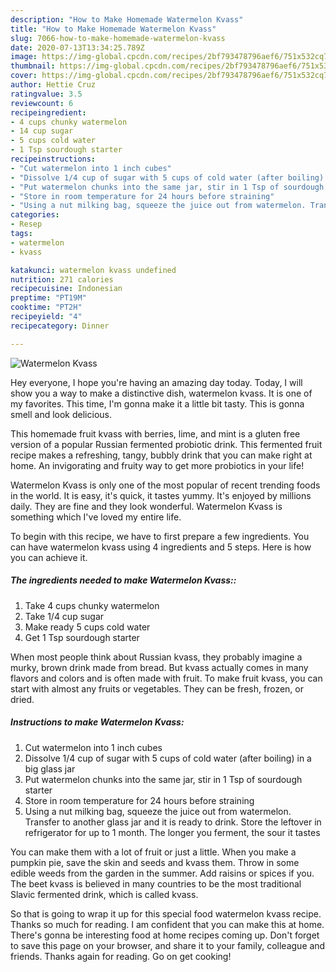 ```yaml
---
description: "How to Make Homemade Watermelon Kvass"
title: "How to Make Homemade Watermelon Kvass"
slug: 7066-how-to-make-homemade-watermelon-kvass
date: 2020-07-13T13:34:25.789Z
image: https://img-global.cpcdn.com/recipes/2bf793478796aef6/751x532cq70/watermelon-kvass-recipe-main-photo.jpg
thumbnail: https://img-global.cpcdn.com/recipes/2bf793478796aef6/751x532cq70/watermelon-kvass-recipe-main-photo.jpg
cover: https://img-global.cpcdn.com/recipes/2bf793478796aef6/751x532cq70/watermelon-kvass-recipe-main-photo.jpg
author: Hettie Cruz
ratingvalue: 3.5
reviewcount: 6
recipeingredient:
- 4 cups chunky watermelon
- 14 cup sugar
- 5 cups cold water
- 1 Tsp sourdough starter
recipeinstructions:
- "Cut watermelon into 1 inch cubes"
- "Dissolve 1/4 cup of sugar with 5 cups of cold water (after boiling) in a big glass jar"
- "Put watermelon chunks into the same jar, stir in 1 Tsp of sourdough starter"
- "Store in room temperature for 24 hours before straining"
- "Using a nut milking bag, squeeze the juice out from watermelon. Transfer to another glass jar and it is ready to drink. Store the leftover in refrigerator for up to 1 month. The longer you ferment, the sour it tastes"
categories:
- Resep
tags:
- watermelon
- kvass

katakunci: watermelon kvass undefined
nutrition: 271 calories
recipecuisine: Indonesian
preptime: "PT19M"
cooktime: "PT2H"
recipeyield: "4"
recipecategory: Dinner

---
```



![Watermelon Kvass](https://img-global.cpcdn.com/recipes/2bf793478796aef6/751x532cq70/watermelon-kvass-recipe-main-photo.jpg)

Hey everyone, I hope you're having an amazing day today. Today, I will show you a way to make a distinctive dish, watermelon kvass. It is one of my favorites. This time, I'm gonna make it a little bit tasty. This is gonna smell and look delicious.

This homemade fruit kvass with berries, lime, and mint is a gluten free version of a popular Russian fermented probiotic drink. This fermented fruit recipe makes a refreshing, tangy, bubbly drink that you can make right at home. An invigorating and fruity way to get more probiotics in your life!

Watermelon Kvass is only one of the most popular of recent trending foods in the world. It is easy, it's quick, it tastes yummy. It's enjoyed by millions daily. They are fine and they look wonderful. Watermelon Kvass is something which I've loved my entire life.


To begin with this recipe, we have to first prepare a few ingredients. You can have watermelon kvass using 4 ingredients and 5 steps. Here is how you can achieve it.

##### The ingredients needed to make Watermelon Kvass::

1. Take 4 cups chunky watermelon
1. Take 1/4 cup sugar
1. Make ready 5 cups cold water
1. Get 1 Tsp sourdough starter


When most people think about Russian kvass, they probably imagine a murky, brown drink made from bread. But kvass actually comes in many flavors and colors and is often made with fruit. To make fruit kvass, you can start with almost any fruits or vegetables. They can be fresh, frozen, or dried. 

##### Instructions to make Watermelon Kvass:

1. Cut watermelon into 1 inch cubes
1. Dissolve 1/4 cup of sugar with 5 cups of cold water (after boiling) in a big glass jar
1. Put watermelon chunks into the same jar, stir in 1 Tsp of sourdough starter
1. Store in room temperature for 24 hours before straining
1. Using a nut milking bag, squeeze the juice out from watermelon. Transfer to another glass jar and it is ready to drink. Store the leftover in refrigerator for up to 1 month. The longer you ferment, the sour it tastes


You can make them with a lot of fruit or just a little. When you make a pumpkin pie, save the skin and seeds and kvass them. Throw in some edible weeds from the garden in the summer. Add raisins or spices if you. The beet kvass is believed in many countries to be the most traditional Slavic fermented drink, which is called kvass. 

So that is going to wrap it up for this special food watermelon kvass recipe. Thanks so much for reading. I am confident that you can make this at home. There's gonna be interesting food at home recipes coming up. Don't forget to save this page on your browser, and share it to your family, colleague and friends. Thanks again for reading. Go on get cooking!
